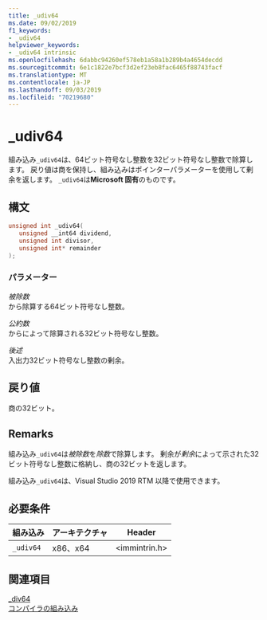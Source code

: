 ```yaml
---
title: _udiv64
ms.date: 09/02/2019
f1_keywords:
- _udiv64
helpviewer_keywords:
- _udiv64 intrinsic
ms.openlocfilehash: 6dabbc94260ef578eb1a58a1b289b4a4654decdd
ms.sourcegitcommit: 6e1c1822e7bcf3d2ef23eb8fac6465f88743facf
ms.translationtype: MT
ms.contentlocale: ja-JP
ms.lasthandoff: 09/03/2019
ms.locfileid: "70219680"
---
```

# <a name="_udiv64"></a>_udiv64

組み込み`_udiv64`は、64ビット符号なし整数を32ビット符号なし整数で除算します。 戻り値は商を保持し、組み込みはポインターパラメーターを使用して剰余を返します。 `_udiv64`は**Microsoft 固有**のものです。

## <a name="syntax"></a>構文

```C
unsigned int _udiv64(
   unsigned __int64 dividend,
   unsigned int divisor,
   unsigned int* remainder
);
```

### <a name="parameters"></a>パラメーター

*被除数*\
から除算する64ビット符号なし整数。

*公約数*\
からによって除算される32ビット符号なし整数。

*後述*\
入出力32ビット符号なし整数の剰余。

## <a name="return-value"></a>戻り値

商の32ビット。

## <a name="remarks"></a>Remarks

組み込み`_udiv64`は*被除数*を*除数*で除算します。 剰余が*剰余*によって示された32ビット符号なし整数に格納し、商の32ビットを返します。

組み込み`_udiv64`は、Visual Studio 2019 RTM 以降で使用できます。

## <a name="requirements"></a>必要条件

|組み込み|アーキテクチャ|Header|
|---------------|------------------|------------|
|`_udiv64`|x86、x64|\<immintrin.h>|

## <a name="see-also"></a>関連項目

[_div64](div64.md) \
[コンパイラの組み込み](compiler-intrinsics.md)
